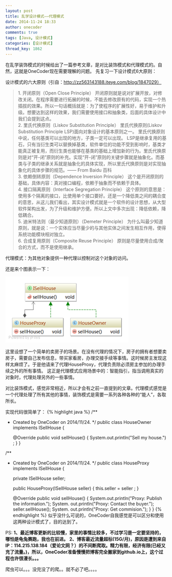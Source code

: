 ```yaml
---
layout: post
title: 乱学设计模式——代理模式
date: 2014-11-24 18:33
author: onecoder
comments: true
tags: [Java, 设计模式]
categories: [设计模式]
thread_key: 1862
---
```

在乱学装饰模式的时候给出了一篇参考文章，是对比装饰模式和代理模式的。自然，这就是OneCoder现在需要理解的问题。
先复习一下设计模式6大原则：

设计模式的六大原则（引自：http://zz563143188.iteye.com/blog/1847029）
<blockquote>
1.	开闭原则（Open Close Principle）
开闭原则就是说对扩展开放，对修改关闭。在程序需要进行拓展的时候，不能去修改原有的代码，实现一个热插拔的效果。所以一句话概括就是：为了使程序的扩展性好，易于维护和升级。想要达到这样的效果，我们需要使用接口和抽象类，后面的具体设计中我们会提到这点。
<br>
2.	里氏代换原则（Liskov Substitution Principle）
里氏代换原则(Liskov Substitution Principle LSP)面向对象设计的基本原则之一。 里氏代换原则中说，任何基类可以出现的地方，子类一定可以出现。 LSP是继承复用的基石，只有当衍生类可以替换掉基类，软件单位的功能不受到影响时，基类才能真正被复用，而衍生类也能够在基类的基础上增加新的行为。里氏代换原则是对“开-闭”原则的补充。实现“开-闭”原则的关键步骤就是抽象化。而基类与子类的继承关系就是抽象化的具体实现，所以里氏代换原则是对实现抽象化的具体步骤的规范。—— From Baidu 百科
<br>
3.	依赖倒转原则（Dependence Inversion Principle）
这个是开闭原则的基础，具体内容：真对接口编程，依赖于抽象而不依赖于具体。
<br>
4.	接口隔离原则（Interface Segregation Principle）
这个原则的意思是：使用多个隔离的接口，比使用单个接口要好。还是一个降低类之间的耦合度的意思，从这儿我们看出，其实设计模式就是一个软件的设计思想，从大型软件架构出发，为了升级和维护方便。所以上文中多次出现：降低依赖，降低耦合。
<br>
5.	迪米特法则（最少知道原则）（Demeter Principle）
为什么叫最少知道原则，就是说：一个实体应当尽量少的与其他实体之间发生相互作用，使得系统功能模块相对独立。
<br>
6.	合成复用原则（Composite Reuse Principle）
原则是尽量使用合成/聚合的方式，而不是使用继承。
</blockquote>

代理模式：为其他对象提供一种代理以控制对这个对象的访问。


还是来个图表示一下：

<img class="aligncenter" src="/images/oldposts/proxy-uml.png" alt="" width="384" height="206" />

这里设想了一个简单的卖房子的场景。在没有代理的情况下，房子的拥有者想要卖房子，需要自己发布信息，带买家看房，办理交接手续等事情。这时候房主发现这样太麻烦了。于是他请来了代理HouseProxy，代理负责除必须房主参加的办理手续之外的所有事情。
这正是代理模式应用场景中的：智能指引，指当调用真实的对象时，代理处理另外的一些事情。

对比装饰模式，感觉非常相近，所以才会有之前一直提到的文章。代理模式感觉是一个代理处理了所有其他的事情，装饰模式是需要一系列各种各种的“能人”，各取所长。

实现代码很简单了：
{% highlight java %}
/**
* Created by OneCoder on 2014/11/24.
*/
public class HouseOwner implements ISellHouse {

    @Override
    public void sellHouse() {
        System.out.println("Sell my house.") ;
    }
}

/**
* Created by OneCoder on 2014/11/24.
*/
public class HouseProxy implements ISellHouse {

    private ISellHouse seller;

    public HouseProxy(ISellHouse seller) {
        this.seller = seller ;
    }

    @Override
    public void sellHouse() {
        System.out.println("Proxy: Publish the information.");
        System. out.println("Proxy: Contact the buyer.");
        seller.sellHouse();
        System. out.println("Proxy: Get commision.");
    }
}
{% endhighlight %}
似乎没什么可说的，OneCoder自我感觉是可以区分和使用这两种设计模式了，目的达到了。

PS:
<strong>1、最近博客更新的比较慢，家里的事情比较多，不过学习是一定要坚持的，哪怕是龟兔赛跑，我也在前进。</strong>
<strong>2、博客最近流量超标(15G/月)，原因是遭到来自IP：114.215.138.184（爱论文网？）的不间断爬取。精力有限，经济有限(已经又充了流量。)，所以，OneCoder准备慢慢把博客完全搬家到github.io上，这个过程也许很漫长。。。</strong>

爬虫可以。。。没完没了的爬。。就不必了吧。。。。

